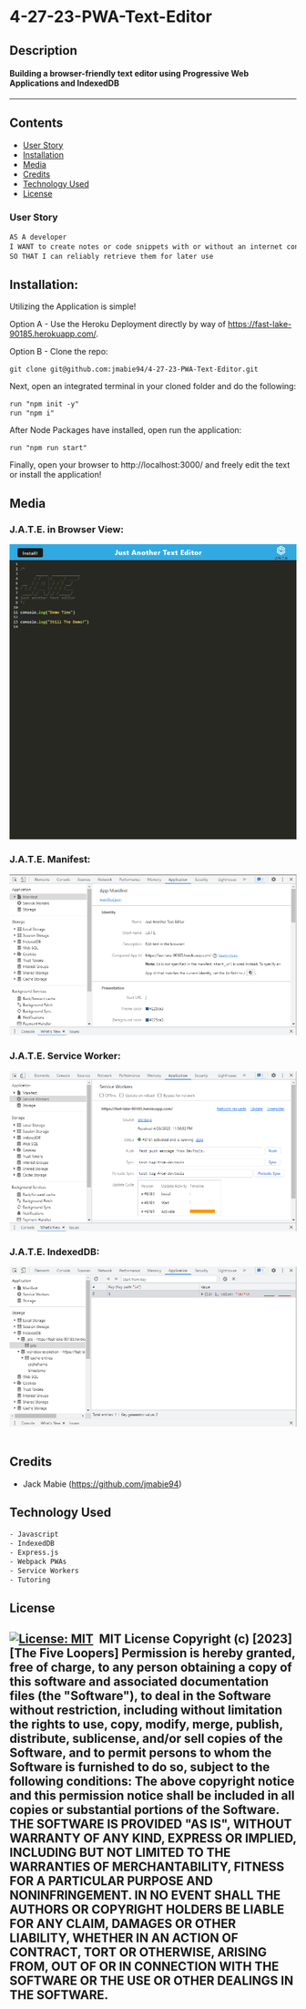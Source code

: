 # 4-27-23-PWA-Text-Editor

## Description

#### Building a browser-friendly text editor using Progressive Web Applications and IndexedDB 
---

## Contents
- [User Story](#user-story)
- [Installation](#installation)
- [Media](#media)
- [Credits](#credits)
- [Technology Used](#technology-used)
- [License](#license)
​
### User Story
```md
AS A developer
I WANT to create notes or code snippets with or without an internet connection
SO THAT I can reliably retrieve them for later use
```
## Installation:

Utilizing the Application is simple!

Option A - Use the Heroku Deployment directly by way of https://fast-lake-90185.herokuapp.com/.

Option B - Clone the repo:
    
    git clone git@github.com:jmabie94/4-27-23-PWA-Text-Editor.git

Next, open an integrated terminal in your cloned folder and do the following:
    
    run "npm init -y"
    run "npm i"

After Node Packages have installed, open run the application:

    run "npm run start"


Finally, open your browser to http://localhost:3000/ and freely edit the text or install the application!
​
## Media

### J.A.T.E. in Browser View:
![Jate Browser View](./media/jate-with-test-text.png)

### J.A.T.E. Manifest:
![Jate Application Manifest](./media/jate-app-manifest.png)

### J.A.T.E. Service Worker:
![Jate Service Worker](./media/jate-service-worker-running.png)

### J.A.T.E. IndexedDB:
![Jate IndexedDB Running](./media/jate-indexedDB-working.png)
​
## Credits
- Jack Mabie (https://github.com/jmabie94)
​
## Technology Used
    - Javascript
    - IndexedDB
    - Express.js
    - Webpack PWAs
    - Service Workers
    - Tutoring
    
## License
​
[![License: MIT](https://img.shields.io/badge/License-MIT-yellow.svg)](https://opensource.org/licenses/MIT)
​
MIT License
Copyright (c) [2023] [The Five Loopers]
Permission is hereby granted, free of charge, to any person obtaining a copy
of this software and associated documentation files (the "Software"), to deal
in the Software without restriction, including without limitation the rights
to use, copy, modify, merge, publish, distribute, sublicense, and/or sell
copies of the Software, and to permit persons to whom the Software is
furnished to do so, subject to the following conditions:
The above copyright notice and this permission notice shall be included in all
copies or substantial portions of the Software.
THE SOFTWARE IS PROVIDED "AS IS", WITHOUT WARRANTY OF ANY KIND, EXPRESS OR
IMPLIED, INCLUDING BUT NOT LIMITED TO THE WARRANTIES OF MERCHANTABILITY,
FITNESS FOR A PARTICULAR PURPOSE AND NONINFRINGEMENT. IN NO EVENT SHALL THE
AUTHORS OR COPYRIGHT HOLDERS BE LIABLE FOR ANY CLAIM, DAMAGES OR OTHER
LIABILITY, WHETHER IN AN ACTION OF CONTRACT, TORT OR OTHERWISE, ARISING FROM,
OUT OF OR IN CONNECTION WITH THE SOFTWARE OR THE USE OR OTHER DEALINGS IN THE
SOFTWARE.
​
---